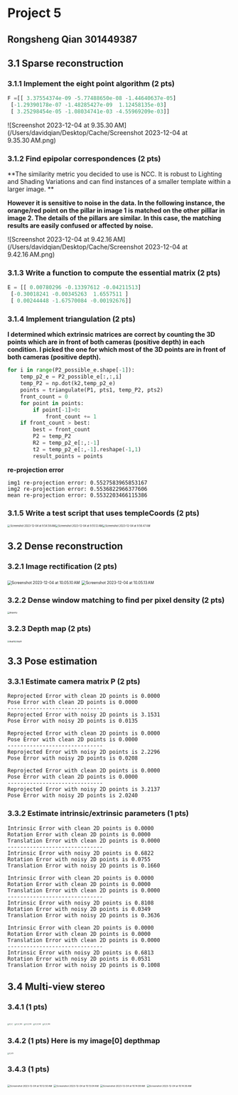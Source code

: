 # Project 5 

## Rongsheng Qian 301449387

## 3.1 Sparse reconstruction

### 3.1.1 Implement the eight point algorithm (2 pts)

```python
F =[[ 3.37554374e-09 -5.77488650e-08 -1.44640637e-05]
 [-1.29390178e-07 -1.48285427e-09  1.12458135e-03]
 [ 3.25298454e-05 -1.08034741e-03 -4.55969209e-03]]
```

![Screenshot 2023-12-04 at 9.35.30 AM](/Users/davidqian/Desktop/Cache/Screenshot 2023-12-04 at 9.35.30 AM.png)

### 3.1.2 Find epipolar correspondences (2 pts)

**The similarity metric you decided to use is NCC. It is robust to Lighting and Shading Variations and can find instances of a smaller template within a larger image. **

**However it is sensitive to noise in the data. In the following instance, the orange/red point on the pillar in image 1 is matched on the other pilllar in image 2. The details of the pillars are similar. In this case, the matching results are easily confused or affected by noise.**

![Screenshot 2023-12-04 at 9.42.16 AM](/Users/davidqian/Desktop/Cache/Screenshot 2023-12-04 at 9.42.16 AM.png)

### 3.1.3 Write a function to compute the essential matrix (2 pts)

```python
E = [[ 0.00780296 -0.13397612 -0.04211513]
 [-0.30018241 -0.00345263  1.6557511 ]
 [ 0.00244448 -1.67570084 -0.00192676]]
```



### 3.1.4 Implement triangulation (2 pts)

**I determined which extrinsic matrices are correct by counting the 3D points which are in front of both cameras (positive depth) in each condition. I picked the one for which most of the 3D points are in front of both cameras (positive depth).**

```python
for i in range(P2_possible_e.shape[-1]):
    temp_p2_e = P2_possible_e[:,:,i]
    temp_P2 = np.dot(k2,temp_p2_e)
    points = triangulate(P1, pts1, temp_P2, pts2)
    front_count = 0
    for point in points:
        if point[-1]>0:
            front_count += 1
    if front_count > best:
        best = front_count
        P2 = temp_P2
        R2 = temp_p2_e[:,:-1]
        t2 = temp_p2_e[:,-1].reshape(-1,1)
        result_points = points
```

**re-projection error** 

```shell
img1 re-projection error: 0.5527583965853167
img2 re-projection error: 0.5536822966377606
mean re-projection error: 0.5532203466115386
```

























### 3.1.5 Write a test script that uses templeCoords (2 pts)

<img src="/Users/davidqian/Desktop/Cache/Screenshot 2023-12-04 at 9.54.58 AM.png" alt="Screenshot 2023-12-04 at 9.54.58 AM" style="zoom: 40%;" /><img src="/Users/davidqian/Desktop/Cache/Screenshot 2023-12-04 at 9.55.12 AM.png" alt="Screenshot 2023-12-04 at 9.55.12 AM" style="zoom: 40%;" /><img src="/Users/davidqian/Desktop/Cache/Screenshot 2023-12-04 at 9.56.47 AM.png" alt="Screenshot 2023-12-04 at 9.56.47 AM" style="zoom: 40%;" />





















## 3.2 Dense reconstruction

### 3.2.1 Image rectification (2 pts)

<img src="/Users/davidqian/Desktop/Cache/Screenshot 2023-12-04 at 10.05.10 AM.png" alt="Screenshot 2023-12-04 at 10.05.10 AM" style="zoom:60%;" />

<img src="/Users/davidqian/Desktop/Cache/Screenshot 2023-12-04 at 10.05.13 AM.png" alt="Screenshot 2023-12-04 at 10.05.13 AM" style="zoom:60%;" />

### 3.2.2 Dense window matching to find per pixel density (2 pts)

<img src="/Users/davidqian/Desktop/CMPT 412/412_Project/project5/results/disparity.png" alt="disparity" style="zoom: 30%;" />

### 3.2.3 Depth map (2 pts)

<img src="/Users/davidqian/Desktop/CMPT 412/412_Project/project5/results/disparity.png" alt="depth" style="zoom: 30%;" /><img src="/Users/davidqian/Desktop/CMPT 412/412_Project/project5/results/depth.png" alt="depth" style="zoom: 30%;" />





## 3.3 Pose estimation

### 3.3.1 Estimate camera matrix P (2 pts)

```shell
Reprojected Error with clean 2D points is 0.0000
Pose Error with clean 2D points is 0.0000
------------------------------
Reprojected Error with noisy 2D points is 3.1531
Pose Error with noisy 2D points is 0.0135

Reprojected Error with clean 2D points is 0.0000
Pose Error with clean 2D points is 0.0000
------------------------------
Reprojected Error with noisy 2D points is 2.2296
Pose Error with noisy 2D points is 0.0208

Reprojected Error with clean 2D points is 0.0000
Pose Error with clean 2D points is 0.0000
------------------------------
Reprojected Error with noisy 2D points is 3.2137
Pose Error with noisy 2D points is 2.0240
```

### 3.3.2 Estimate intrinsic/extrinsic parameters (1 pts)

```shell
Intrinsic Error with clean 2D points is 0.0000
Rotation Error with clean 2D points is 0.0000
Translation Error with clean 2D points is 0.0000
------------------------------
Intrinsic Error with noisy 2D points is 0.6822
Rotation Error with noisy 2D points is 0.0755
Translation Error with noisy 2D points is 0.1660

Intrinsic Error with clean 2D points is 0.0000
Rotation Error with clean 2D points is 0.0000
Translation Error with clean 2D points is 0.0000
------------------------------
Intrinsic Error with noisy 2D points is 0.8108
Rotation Error with noisy 2D points is 0.0349
Translation Error with noisy 2D points is 0.3636

Intrinsic Error with clean 2D points is 0.0000
Rotation Error with clean 2D points is 0.0000
Translation Error with clean 2D points is 0.0000
------------------------------
Intrinsic Error with noisy 2D points is 0.6813
Rotation Error with noisy 2D points is 0.0531
Translation Error with noisy 2D points is 0.1008
```

## 3.4 Multi-view stereo

### 3.4.1 (1 pts)

<img src="/Users/davidqian/Desktop/CMPT 412/412_Project/project5/results/3_5_1.png" alt="3_5_1" style="zoom: 25%;" />

<img src="/Users/davidqian/Desktop/CMPT 412/412_Project/project5/results/3_5_1(2).png" alt="3_5_1(2)" style="zoom:25%;" />

<img src="/Users/davidqian/Desktop/CMPT 412/412_Project/project5/results/3_5_1(3).png" alt="3_5_1(3)" style="zoom:25%;" />

<img src="/Users/davidqian/Desktop/CMPT 412/412_Project/project5/results/3_5_1(4).png" alt="3_5_1(4)" style="zoom:25%;" />

<img src="/Users/davidqian/Desktop/CMPT 412/412_Project/project5/results/3_5_1(5).png" alt="3_5_1(5)" style="zoom:25%;" />

### 3.4.2 (1 pts) Here is my image[0] depthmap

<img src="/Users/davidqian/Desktop/CMPT 412/412_Project/project5/results/3_5(1).png" alt="3_5(1)" style="zoom: 25%;" />

### 3.4.3 (1 pts)

<img src="/Users/davidqian/Desktop/Cache/Screenshot 2023-12-04 at 10.12.50 AM.png" alt="Screenshot 2023-12-04 at 10.12.50 AM" style="zoom: 37%;" />

<img src="/Users/davidqian/Desktop/Cache/Screenshot 2023-12-04 at 10.13.04 AM.png" alt="Screenshot 2023-12-04 at 10.13.04 AM" style="zoom: 37%;" />

<img src="/Users/davidqian/Desktop/Cache/Screenshot 2023-12-04 at 10.14.08 AM.png" alt="Screenshot 2023-12-04 at 10.14.08 AM" style="zoom: 37%;" />

<img src="/Users/davidqian/Desktop/Cache/Screenshot 2023-12-04 at 10.14.36 AM.png" alt="Screenshot 2023-12-04 at 10.14.36 AM" style="zoom: 37%;" />